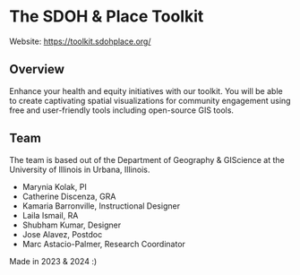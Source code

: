 # The SDOH & Place Toolkit

Website: https://toolkit.sdohplace.org/

## Overview

Enhance your health and equity initiatives with our toolkit. You will be able to create captivating spatial visualizations for community engagement using free and user-friendly tools including open-source GIS tools.

## Team

The team is based out of the Department of Geography & GIScience at the University of Illinois in Urbana, Illinois.
- Marynia Kolak, PI
- Catherine Discenza, GRA
- Kamaria Barronville, Instructional Designer
- Laila Ismail, RA
- Shubham Kumar, Designer
- Jose Alavez, Postdoc
- Marc Astacio-Palmer, Research Coordinator

Made in 2023 & 2024 :)
